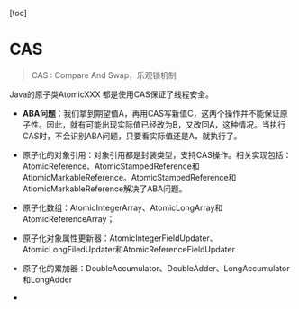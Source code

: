 [toc]

# CAS

> CAS : Compare And Swap，乐观锁机制

Java的原子类AtomicXXX 都是使用CAS保证了线程安全。

- **ABA问题**：我们拿到期望值A，再用CAS写新值C，这两个操作并不能保证原子性。因此，就有可能出现实际值已经改为B，又改回A，这种情况。当执行CAS时，不会识别ABA问题，只要看实际值还是A，就执行了。
- 原子化的对象引用：对象引用都是封装类型，支持CAS操作。相关实现包括：AtomicReference、AtomicStampedReference和AtiomicMarkableReference。AtomicStampedReference和AtiomicMarkableReference解决了ABA问题。
- 原子化数组：AtomicIntegerArray、AtomicLongArray和AtomicReferenceArray；
- 原子化对象属性更新器：AtomicIntegerFieldUpdater、AtomicLongFiledUpdater和AtomicReferenceFieldUpdater
- 原子化的累加器：DoubleAccumulator、DoubleAdder、LongAccumulator和LongAdder

- 


